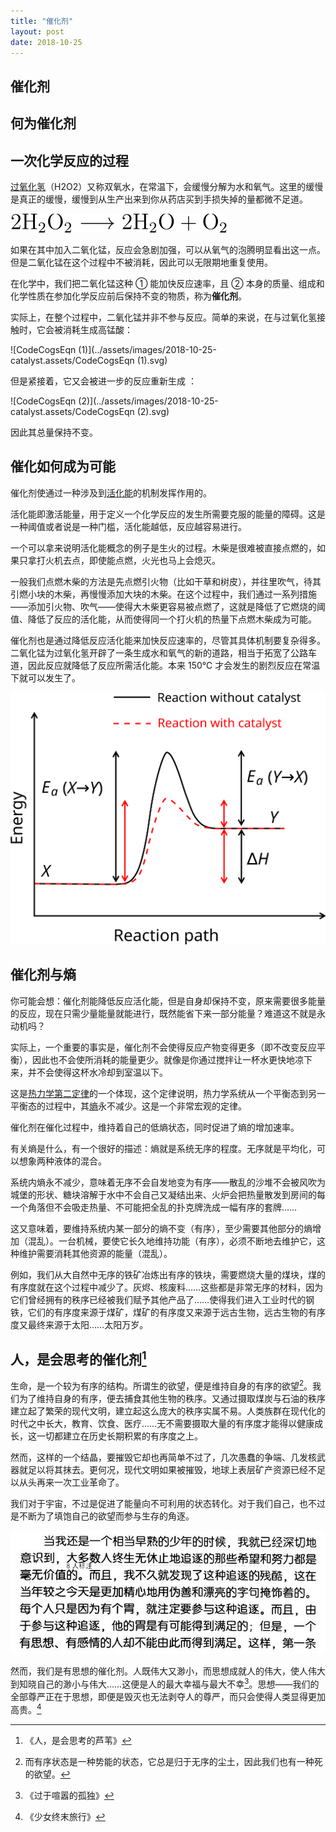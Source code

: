 ```yaml
---
title: "催化剂"
layout: post
date: 2018-10-25
---
```


## 催化剂

## 何为催化剂

## 一次化学反应的过程

[过氧化氢](https://zh.wikipedia.org/zh-cn/%E8%BF%87%E6%B0%A7%E5%8C%96%E6%B0%A2)（H2O2）又称双氧水，在常温下，会缓慢分解为水和氧气。这里的缓慢是真正的缓慢，缓慢到从生产出来到你从药店买到手损失掉的量都微不足道。

![CodeCogsEqn](../assets/images/2018-10-25-catalyst.assets/CodeCogsEqn.svg)

如果在其中加入二氧化锰，反应会急剧加强，可以从氧气的泡腾明显看出这一点。但是二氧化锰在这个过程中不被消耗，因此可以无限期地重复使用。

在化学中，我们把二氧化锰这种 ① 能加快反应速率，且 ② 本身的质量、组成和化学性质在参加化学反应前后保持不变的物质，称为**催化剂**。

实际上，在整个过程中，二氧化锰并非不参与反应。简单的来说，在与过氧化氢接触时，它会被消耗生成高锰酸：

![CodeCogsEqn (1)](../assets/images/2018-10-25-catalyst.assets/CodeCogsEqn (1).svg)

但是紧接着，它又会被进一步的反应重新生成 ：

![CodeCogsEqn (2)](../assets/images/2018-10-25-catalyst.assets/CodeCogsEqn (2).svg)

因此其总量保持不变。

## 催化如何成为可能

催化剂使通过一种涉及到[活化能](https://zh.wikipedia.org/wiki/%E6%B4%BB%E5%8C%96%E8%83%BD)的机制发挥作用的。

活化能即激活能量，用于定义一个化学反应的发生所需要克服的能量的障碍。这是一种阈值或者说是一种门槛，活化能越低，反应越容易进行。

一个可以拿来说明活化能概念的例子是生火的过程。木柴是很难被直接点燃的，如果只拿打火机去点，即使能点燃，火光也马上会熄灭。

一般我们点燃木柴的方法是先点燃引火物（比如干草和树皮），并往里吹气，待其引燃小块的木柴，再慢慢添加大块的木柴。在这个过程中，我们通过一系列措施——添加引火物、吹气——使得大木柴更容易被点燃了，这就是降低了它燃烧的阈值、降低了反应的活化能，从而使得同一个打火机的热量下点燃木柴成为可能。

催化剂也是通过降低反应活化能来加快反应速率的，尽管其具体机制要复杂得多。二氧化锰为过氧化氢开辟了一条生成水和氧气的新的道路，相当于拓宽了公路车道，因此反应就降低了反应所需活化能。本来 150℃ 才会发生的剧烈反应在常温下就可以发生了。

![activation-energy](../assets/images/2018-10-25-catalyst.assets/activation-energy.svg)

## 催化剂与熵

你可能会想：催化剂能降低反应活化能，但是自身却保持不变，原来需要很多能量的反应，现在只需少量能量就能进行，既然能省下来一部分能量？难道这不就是永动机吗？

实际上，一个重要的事实是，催化剂不会使得反应产物变得更多（即不改变反应平衡），因此也不会使所消耗的能量更少。就像是你通过搅拌让一杯水更快地凉下来，并不会使得这杯水冷却到室温以下。

这是[热力学第二定律](https://zh.wikipedia.org/wiki/%E7%83%AD%E5%8A%9B%E5%AD%A6%E7%AC%AC%E4%BA%8C%E5%AE%9A%E5%BE%8B)的一个体现，这个定律说明，热力学系统从一个平衡态到另一平衡态的过程中，其[熵](https://zh.wikipedia.org/wiki/%E7%86%B5)永不减少。这是一个非常宏观的定律。

催化剂在催化过程中，维持着自己的低熵状态，同时促进了熵的增加速率。

有关熵是什么，有一个很好的描述：熵就是系统无序的程度。无序就是平均化，可以想象两种液体的混合。

系统内熵永不减少，意味着无序不会自发地变为有序——散乱的沙堆不会被风吹为城堡的形状、糖块溶解于水中不会自己又凝结出来、火炉会把热量散发到房间的每一个角落但不会吸走热量、不可能把全乱的扑克牌洗成一幅有序的套牌……

这又意味着，要维持系统内某一部分的熵不变（有序），至少需要其他部分的熵增加（混乱）。一台机械，要使它长久地维持功能（有序），必须不断地去维护它，这种维护需要消耗其他资源的能量（混乱）。

例如，我们从大自然中无序的铁矿冶炼出有序的铁块，需要燃烧大量的煤块，煤的有序度就在这个过程中减少了。灰烬、核废料……这些都是非常无序的材料，因为它们曾经拥有的秩序已经被我们赋予其他产品了……使得我们进入工业时代的钢铁，它们的有序度来源于煤矿，煤矿的有序度又来源于远古生物，远古生物的有序度又最终来源于太阳……太阳万岁。

## 人，是会思考的催化剂[^2]

生命，是一个较为有序的结构。所谓生的欲望，便是维持自身的有序的欲望[^1]。我们为了维持自身的有序，便去捕食其他生物的秩序。又通过摄取煤炭与石油的秩序建立起了繁荣的现代文明，建立起这么庞大的秩序实属不易。人类族群在现代化的时代之中长大，教育、饮食、医疗……无不需要摄取大量的有序度才能得以健康成长，这一切都建立在历史长期积累的有序度之上。

然而，这样的一个结晶，要摧毁它却也再简单不过了，几次愚蠢的争端、几发核武器就足以将其抹去。更何况，现代文明如果被摧毁，地球上表层矿产资源已经不足以从头再来一次工业革命了。

我们对于宇宙，不过是促进了能量向不可利用的状态转化。对于我们自己，也不过是不断为了填饱自己的欲望而参与生存的角逐。

![毫无价值的追逐《爱因斯坦随笔》](../assets/images/2018-10-25-catalyst.assets/einstein.jpg)

然而，我们是有思想的催化剂。人既伟大又渺小，而思想成就人的伟大，使人伟大到知晓自己的渺小与伟大……这便是人的最大幸福与最大不幸[^3]。思想——我们的全部尊严正在于思想，即便是毁灭也无法剥夺人的尊严，而只会使得人类显得更加高贵。[^4]

[^1]: 而有序状态是一种势能的状态，它总是归于无序的尘土，因此我们也有一种死的欲望。
[^2]: 《人，是会思考的芦苇》
[^3]: 《过于喧嚣的孤独》
[^4]: 《少女终末旅行》
